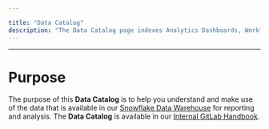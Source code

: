 ```yaml
---

title: "Data Catalog"
description: "The Data Catalog page indexes Analytics Dashboards, Workflows, and Terms."
---
```


---

# Purpose

The purpose of this **Data Catalog** is to help you understand and make use of the data that is available in our [Snowflake Data Warehouse](/handbook/business-technology/data-team/platform/infrastructure/#system-diagram) for reporting and analysis. The **Data Catalog** is available in our [Internal GitLab Handbook](https://internal.gitlab.com/handbook/enterprise-data/data-catalog/). 